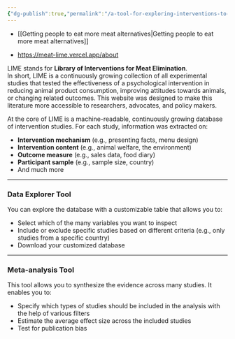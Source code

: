 ```yaml
---
{"dg-publish":true,"permalink":"/a-tool-for-exploring-interventions-to-reduce-animal-product-consumption/","created":"2024-09-09T11:06:03.157+01:00","updated":"2025-10-10T23:47:42.110+01:00"}
---
```



- [[Getting people to eat more meat alternatives\|Getting people to eat more meat alternatives]]

- https://meat-lime.vercel.app/about

LIME stands for **Library of Interventions for Meat Elimination**.  
In short, LIME is a continuously growing collection of all experimental studies that tested the effectiveness of a psychological intervention in reducing animal product consumption, improving attitudes towards animals, or changing related outcomes. This website was designed to make this literature more accessible to researchers, advocates, and policy makers.

At the core of LIME is a machine-readable, continuously growing database of intervention studies. For each study, information was extracted on:

- **Intervention mechanism** (e.g., presenting facts, menu design)  
- **Intervention content** (e.g., animal welfare, the environment)  
- **Outcome measure** (e.g., sales data, food diary)  
- **Participant sample** (e.g., sample size, country)  
- And much more  

---

### Data Explorer Tool
You can explore the database with a customizable table that allows you to:

- Select which of the many variables you want to inspect  
- Include or exclude specific studies based on different criteria (e.g., only studies from a specific country)  
- Download your customized database  

---

### Meta-analysis Tool
This tool allows you to synthesize the evidence across many studies. It enables you to:

- Specify which types of studies should be included in the analysis with the help of various filters  
- Estimate the average effect size across the included studies  
- Test for publication bias  